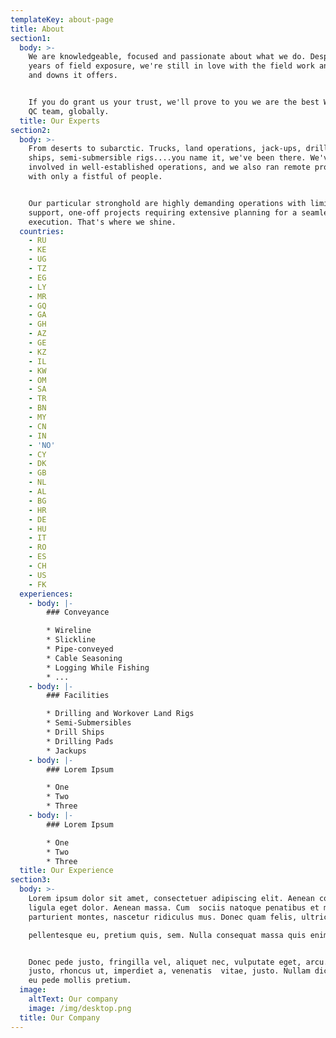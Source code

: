 ```yaml
---
templateKey: about-page
title: About
section1:
  body: >-
    We are knowledgeable, focused and passionate about what we do. Despite many
    years of field exposure, we're still in love with the field work and all ups
    and downs it offers.


    If you do grant us your trust, we'll prove to you we are the best Wireline
    QC team, globally.
  title: Our Experts
section2:
  body: >-
    From deserts to subarctic. Trucks, land operations, jack-ups, drilling
    ships, semi-submersible rigs....you name it, we've been there. We've been
    involved in well-established operations, and we also ran remote projects
    with only a fistful of people.


    Our particular stronghold are highly demanding operations with limited
    support, one-off projects requiring extensive planning for a seamless
    execution. That's where we shine.
  countries:
    - RU
    - KE
    - UG
    - TZ
    - EG
    - LY
    - MR
    - GQ
    - GA
    - GH
    - AZ
    - GE
    - KZ
    - IL
    - KW
    - OM
    - SA
    - TR
    - BN
    - MY
    - CN
    - IN
    - 'NO'
    - CY
    - DK
    - GB
    - NL
    - AL
    - BG
    - HR
    - DE
    - HU
    - IT
    - RO
    - ES
    - CH
    - US
    - FK
  experiences:
    - body: |-
        ### Conveyance

        * Wireline
        * Slickline
        * Pipe-conveyed
        * Cable Seasoning
        * Logging While Fishing
        * ...
    - body: |-
        ### Facilities

        * Drilling and Workover Land Rigs
        * Semi-Submersibles
        * Drill Ships
        * Drilling Pads
        * Jackups
    - body: |-
        ### Lorem Ipsum

        * One
        * Two
        * Three
    - body: |-
        ### Lorem Ipsum

        * One
        * Two
        * Three
  title: Our Experience
section3:
  body: >-
    Lorem ipsum dolor sit amet, consectetuer adipiscing elit. Aenean commodo
    ligula eget dolor. Aenean massa. Cum  sociis natoque penatibus et magnis dis
    parturient montes, nascetur ridiculus mus. Donec quam felis, ultricies nec, 

    pellentesque eu, pretium quis, sem. Nulla consequat massa quis enim. 


    Donec pede justo, fringilla vel, aliquet nec, vulputate eget, arcu. In enim
    justo, rhoncus ut, imperdiet a, venenatis  vitae, justo. Nullam dictum felis
    eu pede mollis pretium.
  image:
    altText: Our company
    image: /img/desktop.png
  title: Our Company
---
```


